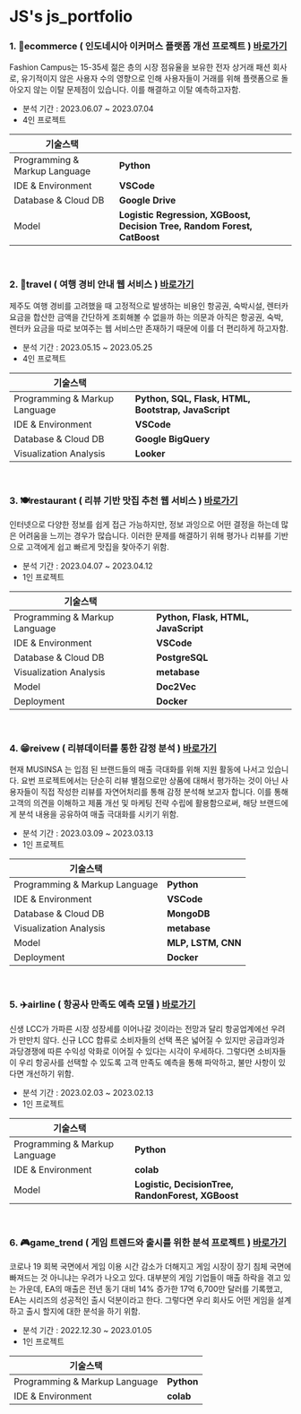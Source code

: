 # JS's js_portfolio

### 1. 👗ecommerce ( 인도네시아 이커머스 플랫폼 개선 프로젝트 )   [바로가기](https://github.com/KIMJEONGSU/js_portfolio/tree/main/ecommerce)
Fashion Campus는 15-35세 젊은 층의 시장 점유율을 보유한 전자 상거래 패션 회사로, 유기적이지 않은 사용자 수의 영향으로 인해 사용자들이 거래를 위해 플랫폼으로 돌아오지 않는 이탈 문제점이 있습니다. 이를 해결하고 이탈 예측하고자함.


- 분석 기간 : 2023.06.07 ~ 2023.07.04
- 4인 프로젝트

|기술스택||
|--------|-------|
|Programming & Markup Language|__Python__|
|IDE & Environment|__VSCode__|
|Database & Cloud DB|__Google Drive__|
|Model|__Logistic Regression, XGBoost, Decision Tree, Random Forest, CatBoost__|

<br>

### 2. 🍊travel ( 여행 경비 안내 웹 서비스 )   [바로가기](https://github.com/KIMJEONGSU/js_portfolio/tree/main/travel)
제주도 여행 경비를 고려했을 때 고정적으로 발생하는 비용인 항공권, 숙박시설, 렌터카 요금을 합산한 금액을 간단하게 조회해볼 수 없을까 하는 의문과 아직은 항공권, 숙박, 렌터카 요금을 따로 보여주는 웹 서비스만 존재하기 때문에 이를 더 편리하게 하고자함.
- 분석 기간 : 2023.05.15 ~ 2023.05.25
- 4인 프로젝트

|기술스택||
|--------|-------|
|Programming & Markup Language|__Python, SQL, Flask, HTML, Bootstrap, JavaScript__|
|IDE & Environment|__VSCode__|
|Database & Cloud DB|__Google BigQuery__|
|Visualization Analysis|__Looker__|

<br>

### 3. 🍽️restaurant ( 리뷰 기반 맛집 추천 웹 서비스 )   [바로가기](https://github.com/KIMJEONGSU/js_portfolio/tree/main/restaurant)
인터넷으로 다양한 정보를 쉽게 접근 가능하지만, 정보 과잉으로 어떤 결정을 하는데 많은 어려움을 느끼는 경우가 많습니다. 이러한 문제를 해결하기 위해 평가나 리뷰를 기반으로 고객에게 쉽고 빠르게 맛집을 찾아주기 위함.
- 분석 기간 : 2023.04.07 ~ 2023.04.12
- 1인 프로젝트

|기술스택||
|--------|-------|
|Programming & Markup Language|__Python, Flask, HTML, JavaScript__|
|IDE & Environment|__VSCode__|
|Database & Cloud DB|__PostgreSQL__|
|Visualization Analysis|__metabase__|
|Model|__Doc2Vec__|
|Deployment|__Docker__|

<br>

### 4. 😁reivew ( 리뷰데이터를 통한 감정 분석 )   [바로가기](https://github.com/KIMJEONGSU/js_portfolio/tree/main/review)
현재 MUSINSA 는 입점 된 브랜드들의 매출 극대화를 위해 지원 활동에 나서고 있습니다. 요번 프로젝트에서는 단순히 리뷰 별점으로만 상품에 대해서 평가하는 것이 아닌 사용자들이 직접 작성한 리뷰를 자연어처리를 통해 감정 분석해 보고자 합니다. 이를 통해 고객의 의견을 이해하고 제품 개선 및 마케팅 전략 수립에 활용함으로써, 해당 브랜드에게 분석 내용을 공유하여 매출 극대화를 시키기 위함.
- 분석 기간 : 2023.03.09 ~ 2023.03.13
- 1인 프로젝트

|기술스택||
|--------|-------|
|Programming & Markup Language|__Python__|
|IDE & Environment|__VSCode__|
|Database & Cloud DB|__MongoDB__|
|Visualization Analysis|__metabase__|
|Model|__MLP, LSTM, CNN__|
|Deployment|__Docker__|

<br>

### 5. ✈️airline ( 항공사 만족도 예측 모델 )   [바로가기](https://github.com/KIMJEONGSU/js_portfolio/tree/main/airline)
신생 LCC가 가파른 시장 성장세를 이어나갈 것이라는 전망과 달리 항공업계에선 우려가 만만치 않다. 신규 LCC 합류로 소비자들의 선택 폭은 넓어질 수 있지만 공급과잉과 과당경쟁에 따른 수익성 악화로 이어질 수 있다는 시각이 우세하다. 그렇다면 소비자들이 우리 항공사를 선택할 수 있도록 고객 만족도 예측을 통해 파악하고, 불만 사항이 있다면 개선하기 위함.
- 분석 기간 : 2023.02.03 ~ 2023.02.13
- 1인 프로젝트

|기술스택||
|--------|-------|
|Programming & Markup Language|__Python__|
|IDE & Environment|__colab__|
|Model| __Logistic, DecisionTree, RandonForest, XGBoost__|

<br>

### 6. 🎮game_trend ( 게임 트렌드와 출시를 위한 분석 프로젝트 )   [바로가기](https://github.com/KIMJEONGSU/js_portfolio/tree/main/game_trend)
코로나 19 회복 국면에서 게임 이용 시간 감소가 더해지고 게임 시장이 장기 침체 국면에 빠져드는 것 아니냐는 우려가 나오고 있다. 대부분의 게임 기업들이 매출 하락을 겪고 있는 가운데, EA의 매출은 전년 동기 대비 14% 증가한 17억 6,700만 달러를 기록했고, EA는 시리즈의 성공적인 출시 덕분이라고 한다. 그렇다면 우리 회사도 어떤 게임을 설계하고 출시 할지에 대한 분석을 하기 위함.
- 분석 기간 : 2022.12.30 ~ 2023.01.05
- 1인 프로젝트

|기술스택||
|--------|-------|
|Programming & Markup Language|__Python__|
|IDE & Environment|__colab__|
